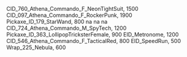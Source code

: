 CID_760_Athena_Commando_F_NeonTightSuit, 1500
CID_097_Athena_Commando_F_RockerPunk, 1900
Pickaxe_ID_179_StarWand, 800
na
na
na
CID_724_Athena_Commando_M_SpyTech, 1200
Pickaxe_ID_363_LollipopTricksterFemale, 900
EID_Metronome, 1200
CID_546_Athena_Commando_F_TacticalRed, 800
EID_SpeedRun, 500
Wrap_225_Nebula, 600
